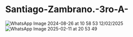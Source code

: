 # Santiago-Zambrano.-3ro-A-
![WhatsApp Image 2024-08-26 at 10 58 53](https://github.com/user-attachments/assets/091587d8-9863-48ab-be31-31ed9c288dfd) 12/02/2025
![WhatsApp Image 2025-02-11 at 20 53 49](https://github.com/user-attachments/assets/e58d922e-2cff-44a2-bf94-06ad70209213)
